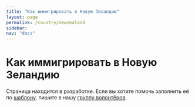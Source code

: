 ```yaml
---
title: "Как иммигрировать в Новую Зеландию"
layout: page
permalink: /country/newzealand
sidebar:
nav: "docs"
---
```


# Как иммигрировать в Новую Зеландию

Страница находится в разработке. Если вы хотите помочь заполнить её по [шаблону](/template), пишите в нашу [группу волонтёров](https://t.me/+FHi3FnJaoWJkMDAx).
